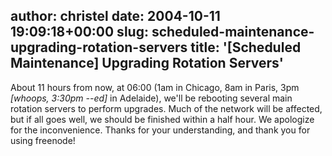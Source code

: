 author: christel
date: 2004-10-11 19:09:18+00:00
slug: scheduled-maintenance-upgrading-rotation-servers
title: '[Scheduled Maintenance] Upgrading Rotation Servers'
---
About 11 hours from now, at 06:00 (1am in Chicago, 8am in Paris, 3pm _[whoops, 3:30pm --ed]_ in Adelaide), we'll be rebooting several main rotation servers to perform upgrades.  Much of the network will be affected, but if all goes well, we should be finished within a half hour.  We apologize for the inconvenience.  Thanks for your understanding, and thank you for using freenode!
